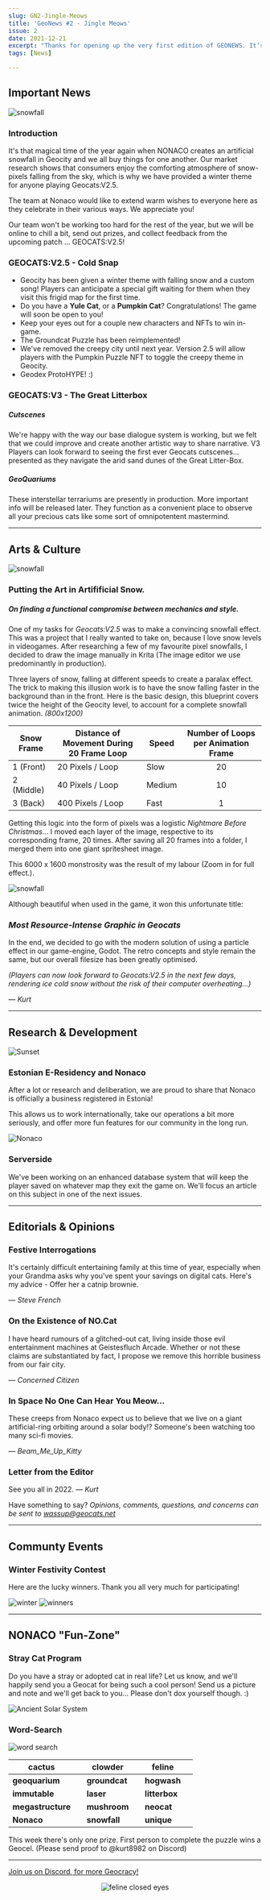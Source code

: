 ```yaml
---
slug: GN2-Jingle-Meows
title: 'GeoNews #2 - Jingle Meows'
issue: 2
date: 2021-12-21
excerpt: "Thanks for opening up the very first edition of GEONEWS. It’s with this publication that we intend to distill our most important information into one place. Like every NONACO endeavour, we’ll see how this idea evolves and grows over the following months."
tags: [News]

---
```


## **Important News**

![snowfall](/geonews/2_teaser.png)

### Introduction

It's that magical time of the year again when NONACO creates an artificial snowfall in Geocity and we all buy things for one another.
Our market research shows that consumers enjoy the comforting atmosphere of snow-pixels falling from the sky, which is why we have provided a winter theme for anyone playing Geocats:V2.5.

The team at Nonaco would like to extend warm wishes to everyone here as they celebrate in their various ways. We appreciate you!

Our team won't be working too hard for the rest of the year, but we will be online to chill a bit, send out prizes, and collect feedback from the upcoming patch ... GEOCATS:V2.5!

### GEOCATS:V2.5 - Cold Snap

- Geocity has been given a winter theme with falling snow and a custom song! Players can anticipate a special gift waiting for them when they visit this frigid map for the first time.
- Do you have a **Yule Cat**, or a **Pumpkin Cat**? Congratulations! The game will soon be open to you!
- Keep your eyes out for a couple new characters and NFTs to win in-game.
- The Groundcat Puzzle has been reimplemented!
- We've removed the creepy city until next year. Version 2.5 will allow players with the Pumpkin Puzzle NFT to toggle the creepy theme in Geocity. 
- Geodex ProtoHYPE! :)

### GEOCATS:V3 - The Great Litterbox

##### Cutscenes

We're happy with the way our base dialogue system is working, but we felt that we could improve and create another artistic way to share narrative. V3 Players can look forward to seeing the first ever Geocats cutscenes... presented as they navigate the arid sand dunes of the Great Litter-Box. 

##### GeoQuariums

These interstellar terrariums are presently in production. More important info will be released later. They function as a convenient place to observe all your precious cats like some sort of omnipotentent mastermind.

---

## **Arts & Culture**
![snowfall](/geonews/snowfall_original.png)

### Putting the Art in Artifificial Snow.

##### *On finding a functional compromise between mechanics and style.*

One of my tasks for *Geocats:V2.5* was to make a convincing snowfall effect.
	This was a project that I really wanted to take on, because I love snow levels in videogames.
	After researching a few of my favourite pixel snowfalls, I decided to draw the image manually in Krita (The image editor we use predominantly in production).

Three layers of snow, falling at different speeds to create a paralax effect. The trick to making this illusion work is to have the snow falling faster in the background than in the front. 
Here is the basic design, this blueprint covers twice the height of the Geocity level, to account for a complete snowfall animation. *(800x1200)*

| Snow Frame | Distance of Movement During 20 Frame Loop | Speed  | Number of Loops per Animation Frame |
| ---------- | ----------------------------------------- | ------ | :---------------------------------: |
| 1 (Front)  | 20 Pixels / Loop                          | Slow   |                 20                  |
| 2 (Middle) | 40 Pixels / Loop                          | Medium |                 10                  |
| 3 (Back)   | 400 Pixels / Loop                         | Fast   |                  1                  |

Getting this logic into the form of pixels was a logistic *Nightmare Before Christmas*... 
I moved each layer of the image, respective to its corresponding frame, 20 times. After saving all 20 frames into a folder, I merged them into one giant spritesheet image.

This 6000 x 1600 monstrosity was the result of my labour (Zoom in for full effect.).

![snowfall](/geonews/falling_snow_spritesheet.png)

Although beautiful when used in the game, it won this unfortunate title:

### ***Most Resource-Intense Graphic in Geocats***

In the end, we decided to go with the modern solution of using a particle effect in our game-engine, Godot.
The retro concepts and style remain the same, but our overall filesize has been greatly optimised. 

*(Players can now look forward to Geocats:V2.5 in the next few days, rendering ice cold snow without the risk of their computer overheating...)*

— *Kurt*

---

## **Research & Development**
![Sunset](/geonews/desert_sky.png)
### Estonian E-Residency and Nonaco

After a lot or research and deliberation, we are proud to share that Nonaco is officially a business registered in Estonia! 

This allows us to work internationally, take our operations a bit more seriously, and offer more fun features for our community in the long run. 

![Nonaco](/geonews/nonaco.png)

### Serverside

We've been working on an enhanced database system that will keep the player saved on whatever map they exit the game on. We'll focus an article on this subject in one of the next issues. 


---
## **Editorials & Opinions**

### **Festive Interrogation**s
It's certainly difficult entertaining family at this time of year, especially when your Grandma asks why you've spent your savings on digital cats. Here's my advice - Offer her a catnip brownie.

— *Steve French*

### **On the Existence of NO.Cat**
I have heard rumours of a glitched-out cat, living inside those evil entertainment machines at Geistesfluch Arcade. Whether or not these claims are substantiated by fact, I propose we remove this horrible business from our fair city. 

— *Concerned Citizen*

### **In Space No One Can Hear You Meow...**
These creeps from Nonaco expect us to believe that we live on a giant artificial-ring orbiting around a solar body!? Someone's been watching too many sci-fi movies. 

— *Beam_Me_Up_Kitty*

### Letter from the Editor

See you all in 2022.
— *Kurt*

Have something to say? *Opinions, comments, questions, and concerns can be sent to wassup@geocats.net*

---

## **Communty Events**

### Winter Festivity Contest

Here are the lucky winners. Thank you all very much for participating!

![winter](/geonews/snow_2.png)
![winners](/geonews/winter_winners.png)

---

## **NONACO "Fun-Zone"**

### Stray Cat Program

Do you have a stray or adopted cat in real life? 
Let us know, and we'll happily send you a Geocat for being such a cool person! Send us a picture and note and we'll get back to you... Please don't dox yourself though. :)

![Ancient Solar System](/geonews/ancient_solarsystem.png)

### Word-Search
![word search](/geonews/word_search_2.png)


| cactus            |      | clowder       |      | feline        |      |
| ----------------- | ---- | ------------- | ---- | ------------- | ---- |
| **geoquarium**    |      | **groundcat** |      | **hogwash**   |      |
| **immutable**     |      | **laser**     |      | **litterbox** |      |
| **megastructure** |      | **mushroom**  |      | **neocat**    |      |
| **Nonaco**        |      | **snowfall**  |      | **unique**    |      |

This week there's only one prize. First person to complete the puzzle wins a Geocel.
(Please send proof to @kurt8982 on Discord)

---

[Join us on Discord, for more Geocracy! ](https://discord.gg/JW6mgyN3rk) 

<center>

![feline closed eyes](/geonews/feline_closed_eyes.png)
</center>

<style>
img {
    max-width: 100%;
}
</style>